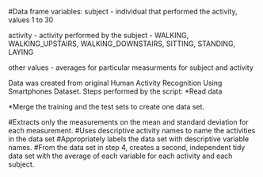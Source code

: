 #Data frame variables:
subject - individual that performed the activity, values 1 to 30

activity - activity performed by the subject - WALKING, WALKING_UPSTAIRS, WALKING_DOWNSTAIRS, SITTING, STANDING, LAYING

other values - averages for particular measurments for subject and activity

Data was created from original Human Activity Recognition Using Smartphones Dataset. 
Steps performed by the script:
  *Read data
  
  *Merge the training and the test sets to create one data set.
  
  #Extracts only the measurements on the mean and standard deviation for each measurement. 
  #Uses descriptive activity names to name the activities in the data set
  #Appropriately labels the data set with descriptive variable names. 
  #From the data set in step 4, creates a second, independent tidy data set with the average of each variable for each activity and each subject.
